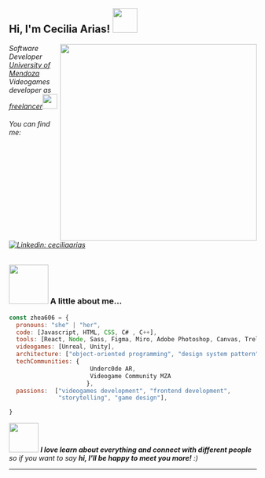 <h2> Hi, I'm Cecilia Arias! <img src="https://64.media.tumblr.com/2768e091bb543847123d009a9dd9cda4/tumblr_olxe276oAh1u1eojzo1_r1_1280.gifv" width="50"></h2>
<img align='right' src=https://github.com/Zhea606/Zhea606/assets/69162988/eb720a3c-b16f-49bc-8713-f1789d34f087 width="400">
<p><em>Software Developer <a href="http://www.unb.br">University of Mendoza</a></br>Videogames developer as <a href="https://www.thoughtworks.com">freelancer</a><img src="https://media.giphy.com/media/WUlplcMpOCEmTGBtBW/giphy.gif" width="30"> 
</em></p>

###### You can find me: [![Linkedin: ceciliaarias](https://img.shields.io/badge/-cecilia.arias-blue?style=flat-square&logo=Linkedin&logoColor=white&link=https://www.linkedin.com/in/cecilia-arias-606/)](https://www.linkedin.com/in/cecilia-arias-606/) 


### <img src="https://media.tenor.com/4aDT7k0sD-oAAAAj/awoo-awoo-shoppe.gif" width="80"> A little about me...  

```js
const zhea606 = {
  pronouns: "she" | "her",
  code: [Javascript, HTML, CSS, C# , C++],
  tools: [React, Node, Sass, Figma, Miro, Adobe Photoshop, Canvas, Trello],
  videogames: [Unreal, Unity],
  architecture: ["object-oriented programming", "design system pattern"],
  techCommunities: {
                       Underc0de AR,
                       Videogame Community MZA
                      },
  passions:  ["videogames development", "frontend development",
              "storytelling", "game design"],

}
```

<img src="https://i.pinimg.com/originals/7c/0b/42/7c0b4272e3b644d54d5ed0149631ed6c.gif" width="60"> <em><b>I love learn about everything and connect with different people</b> so if you want to say <b>hi, I'll be happy to meet you more!</b> :)</em>

---
